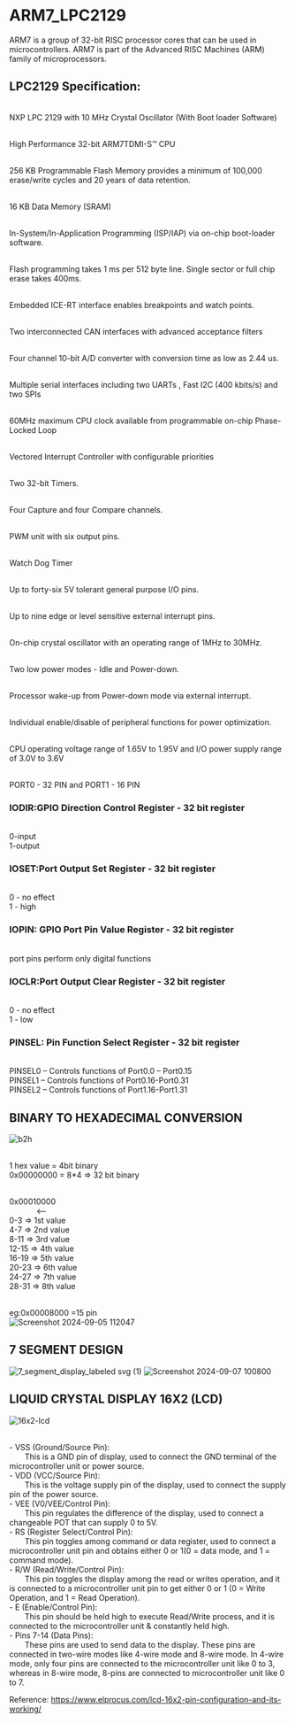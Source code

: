 # ARM7_LPC2129

ARM7 is a group of 32-bit RISC processor cores that can be used in microcontrollers. ARM7 is part of the Advanced RISC Machines (ARM) family of microprocessors.

## LPC2129 Specification:

<br> NXP LPC 2129 with 10 MHz Crystal Oscillator (With Boot loader Software)

<br> High Performance 32-bit ARM7TDMI-S™ CPU

<br> 256 KB Programmable Flash Memory provides a minimum of 100,000 erase/write cycles and 20 years of data retention.

<br> 16 KB Data Memory (SRAM)

<br> In-System/In-Application Programming (ISP/IAP) via on-chip boot-loader software. 

<br> Flash programming takes 1 ms per 512 byte line. Single sector or full chip erase takes 400ms.

<br> Embedded ICE-RT interface enables breakpoints and watch points.

<br> Two interconnected CAN interfaces with advanced acceptance filters

<br> Four channel 10-bit A/D converter with conversion time as low as 2.44 us.

<br> Multiple serial interfaces including two UARTs , Fast I2C (400 kbits/s) and two SPIs 

<br> 60MHz maximum CPU clock available from programmable on-chip Phase-Locked Loop 

<br> Vectored Interrupt Controller with configurable priorities

<br> Two 32-bit Timers. 

<br> Four Capture and four Compare channels. 

<br> PWM unit with six output pins.

<br> Watch Dog Timer

<br> Up to forty-six 5V tolerant general purpose I/O pins. 

<br> Up to nine edge or level sensitive external interrupt pins. 

<br> On-chip crystal oscillator with an operating range of 1MHz to 30MHz. 

<br> Two low power modes - Idle and Power-down. 

<br> Processor wake-up from Power-down mode via external interrupt. 

<br> Individual enable/disable of peripheral functions for power optimization. 

<br> CPU operating voltage range of 1.65V to 1.95V and I/O power supply range of 3.0V to 3.6V

<br> PORT0 - 32 PIN  and  PORT1 - 16 PIN

### IODIR:GPIO Direction Control Register - 32 bit register
<br> 0-input
<br> 1-output

### IOSET:Port Output Set Register - 32 bit register
<br> 0 - no effect
<br> 1 - high

### IOPIN: GPIO Port Pin Value Register - 32 bit register
<br> port pins perform only digital functions

### IOCLR:Port Output Clear Register - 32 bit register
<br> 0 - no effect
<br> 1 - low

### PINSEL: Pin Function Select Register - 32 bit register
<br> PINSEL0 – Controls functions of Port0.0 – Port0.15
<br> PINSEL1 – Controls functions of Port0.16-Port0.31
<br> PINSEL2 – Controls functions of Port1.16-Port1.31


## BINARY TO HEXADECIMAL CONVERSION

![b2h](https://github.com/user-attachments/assets/c38418aa-aa48-46aa-bb84-6c4d9ac992a4)

<br> 1 hex value = 4bit binary
<br> 0x00000000 = 8*4 => 32 bit binary


<br> 0x00010000
<br> &ensp;&ensp;&ensp;&ensp;&ensp;&ensp;&ensp;<--
<br> 0-3  => 1st value
<br> 4-7  => 2nd value
<br> 8-11  => 3rd value
<br> 12-15  => 4th value 
<br> 16-19  => 5th value
<br> 20-23  => 6th value
<br> 24-27  => 7th value
<br> 28-31  => 8th value

<br> eg:0x00008000 =15 pin
<br>
![Screenshot 2024-09-05 112047](https://github.com/user-attachments/assets/2e012987-4a5d-4aea-95b6-f4e586099a23)


## 7 SEGMENT DESIGN

![7_segment_display_labeled svg (1)](https://github.com/user-attachments/assets/acbec58b-5c58-47a5-9be9-2312c812bf90)
![Screenshot 2024-09-07 100800](https://github.com/user-attachments/assets/5b97bc19-22b1-45ab-8ae3-db3ea54468ea)

## LIQUID CRYSTAL DISPLAY 16X2 (LCD)
![16x2-lcd](https://github.com/user-attachments/assets/a7c45bc9-fb74-4990-ba5f-d645e6ccc585)


<br> - VSS (Ground/Source Pin):
<br> &ensp;&ensp;&ensp;&ensp;This is a GND pin of display, used to connect the GND terminal of the microcontroller unit or power source.
<br> - VDD (VCC/Source Pin): 
<br> &ensp;&ensp;&ensp;&ensp;This is the voltage supply pin of the display, used to connect the supply pin of the power source.
<br> - VEE (V0/VEE/Control Pin): 
<br> &ensp;&ensp;&ensp;&ensp;This pin regulates the difference of the display, used to connect a changeable POT that can supply 0 to 5V.
<br> - RS (Register Select/Control Pin): 
<br> &ensp;&ensp;&ensp;&ensp;This pin toggles among command or data register, used to connect a microcontroller unit pin and obtains either 0 or 1(0 = data mode, and 1 = command mode).
<br> - R/W (Read/Write/Control Pin): 
<br> &ensp;&ensp;&ensp;&ensp;This pin toggles the display among the read or writes operation, and it is connected to a microcontroller unit pin to get either 0 or 1 (0 = Write Operation, and 1 = Read Operation).
<br> - E (Enable/Control Pin): 
<br> &ensp;&ensp;&ensp;&ensp;This pin should be held high to execute Read/Write process, and it is connected to the microcontroller unit & constantly held high.
<br> - Pins 7-14 (Data Pins): 
<br> &ensp;&ensp;&ensp;&ensp;These pins are used to send data to the display. These pins are connected in two-wire modes like 4-wire mode and 8-wire mode. In 4-wire mode, only four pins are connected to the microcontroller unit like 0 to 3, whereas in 8-wire mode, 8-pins are connected to microcontroller unit like 0 to 7.

Reference: https://www.elprocus.com/lcd-16x2-pin-configuration-and-its-working/





  



